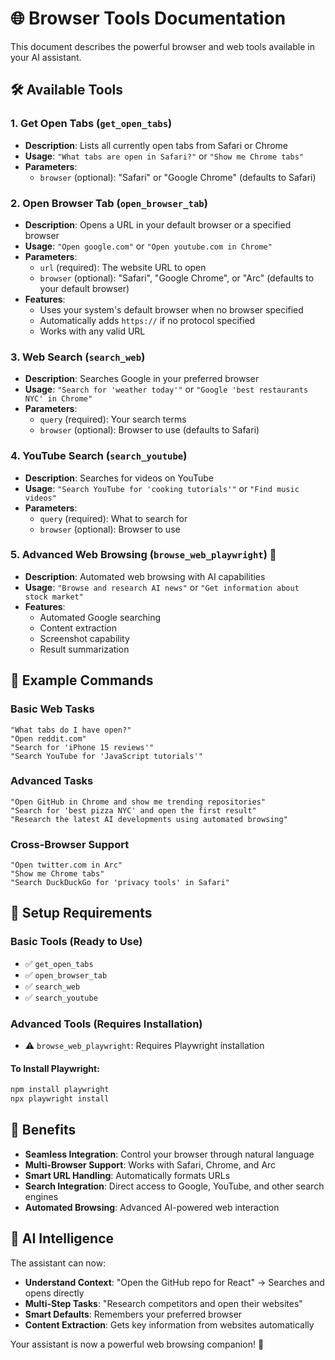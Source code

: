 # 🌐 Browser Tools Documentation

This document describes the powerful browser and web tools available in your AI assistant.

## 🛠️ Available Tools

### 1. **Get Open Tabs** (`get_open_tabs`)
- **Description**: Lists all currently open tabs from Safari or Chrome
- **Usage**: `"What tabs are open in Safari?"` or `"Show me Chrome tabs"`
- **Parameters**: 
  - `browser` (optional): "Safari" or "Google Chrome" (defaults to Safari)

### 2. **Open Browser Tab** (`open_browser_tab`)
- **Description**: Opens a URL in your default browser or a specified browser
- **Usage**: `"Open google.com"` or `"Open youtube.com in Chrome"`
- **Parameters**:
  - `url` (required): The website URL to open
  - `browser` (optional): "Safari", "Google Chrome", or "Arc" (defaults to your default browser)
- **Features**: 
  - Uses your system's default browser when no browser specified
  - Automatically adds `https://` if no protocol specified
  - Works with any valid URL

### 3. **Web Search** (`search_web`)
- **Description**: Searches Google in your preferred browser
- **Usage**: `"Search for 'weather today'"` or `"Google 'best restaurants NYC' in Chrome"`
- **Parameters**:
  - `query` (required): Your search terms
  - `browser` (optional): Browser to use (defaults to Safari)

### 4. **YouTube Search** (`search_youtube`)
- **Description**: Searches for videos on YouTube
- **Usage**: `"Search YouTube for 'cooking tutorials'"` or `"Find music videos"`
- **Parameters**:
  - `query` (required): What to search for
  - `browser` (optional): Browser to use

### 5. **Advanced Web Browsing** (`browse_web_playwright`) 🤖
- **Description**: Automated web browsing with AI capabilities
- **Usage**: `"Browse and research AI news"` or `"Get information about stock market"`
- **Features**:
  - Automated Google searching
  - Content extraction
  - Screenshot capability
  - Result summarization

## 🎯 Example Commands

### Basic Web Tasks
```
"What tabs do I have open?"
"Open reddit.com"
"Search for 'iPhone 15 reviews'"
"Search YouTube for 'JavaScript tutorials'"
```

### Advanced Tasks  
```
"Open GitHub in Chrome and show me trending repositories"
"Search for 'best pizza NYC' and open the first result"
"Research the latest AI developments using automated browsing"
```

### Cross-Browser Support
```
"Open twitter.com in Arc"
"Show me Chrome tabs"
"Search DuckDuckGo for 'privacy tools' in Safari"
```

## 🔧 Setup Requirements

### Basic Tools (Ready to Use)
- ✅ `get_open_tabs`
- ✅ `open_browser_tab`  
- ✅ `search_web`
- ✅ `search_youtube`

### Advanced Tools (Requires Installation)
- ⚠️ `browse_web_playwright`: Requires Playwright installation

#### To Install Playwright:
```bash
npm install playwright
npx playwright install
```

## 🎉 Benefits

- **Seamless Integration**: Control your browser through natural language
- **Multi-Browser Support**: Works with Safari, Chrome, and Arc
- **Smart URL Handling**: Automatically formats URLs
- **Search Integration**: Direct access to Google, YouTube, and other search engines
- **Automated Browsing**: Advanced AI-powered web interaction

## 🤖 AI Intelligence

The assistant can now:
- **Understand Context**: "Open the GitHub repo for React" → Searches and opens directly
- **Multi-Step Tasks**: "Research competitors and open their websites"
- **Smart Defaults**: Remembers your preferred browser
- **Content Extraction**: Gets key information from websites automatically

Your assistant is now a powerful web browsing companion! 🚀 